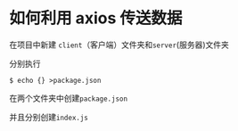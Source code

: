 # 如何利用 axios 传送数据

在项目中新建 `client`（客户端）文件夹和`server`(服务器)文件夹

分别执行
````npm
$ echo {} >package.json
````
在两个文件夹中创建`package.json`

并且分别创建`index.js`
